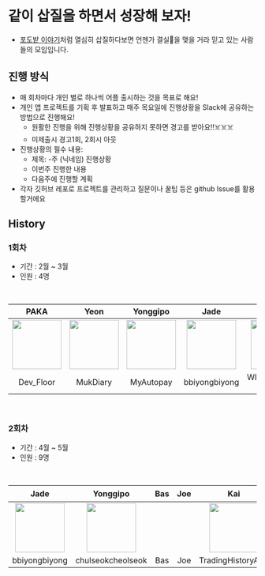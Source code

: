 
# 같이 삽질을 하면서 성장해 보자!

- [포도밭 이야기](http://kid.chosun.com/site/data/html_dir/2016/06/27/2016062701849.html)처럼 열심히 삽질하다보면 언젠가 결실🍇을 맺을 거라 믿고 있는 사람들의 모임입니다.

## 진행 방식
- 매 회차마다 개인 별로 하나씩 어플 출시하는 것을 목표로 해요!
- 개인 앱 프로젝트를 기획 후 발표하고 매주 목요일에 진행상황을 Slack에 공유하는 방법으로 진행해요!
  - 원활한 진행을 위해 진행상황을 공유하지 못하면 경고를 받아요!!☠️☠️☠️
  - 미제출시 경고1회, 2회시 아웃
- 진행상황의 필수 내용:
  - 제목: -주 (닉네임) 진행상황
  - 이번주 진행한 내용
  - 다음주에 진행할 계획
- 각자 깃허브 레포로 프로젝트를 관리하고 질문이나 꿀팁 등은 github Issue를 활용할거에요

## History
### 1회차
- 기간 : 2월 ~ 3월
- 인원 : 4명

<br>

| PAKA | Yeon | Yonggipo | Jade | Grape |
| :--: | :--: | :--: | :--: | :--: |
| [<img src="https://avatars.githubusercontent.com/u/116094622?s=400&u=fd60d04a8d6295af1dc57aeb165949af6d5acd91&v=4" width="100">](https://github.com/AKAPUCH/Dev_Floor) | [<img src="https://avatars.githubusercontent.com/u/68737910?v=4" width="100">](https://github.com/YeonIsFree/MukDiary) | [<img src="https://avatars.githubusercontent.com/u/106513003?v=4" width="100">](https://github.com/yonggipo/MyAutopay) | [<img src="https://avatars.githubusercontent.com/u/26922015?v=4" width="100">](https://github.com/JeongAYoo/bbiyongbiyong) | [<img src="https://avatars.githubusercontent.com/u/110097186?v=4" width="100">](https://github.com/greatgrapes/WINTERLAND-DIARYAPP) |
| Dev_Floor | MukDiary | MyAutopay | bbiyongbiyong | WINTERLAND-DIARYAPP |

<br>

### 2회차
- 기간 : 4월 ~ 5월
- 인원 : 9명

<br>

| Jade | Yonggipo | Bas | Joe | Kai | Lavender | Yoon | Acasia | 엘렌 |  |
| :--: | :--: | :--: | :--: | :--: | :--: | :--: | :--: | :--: | :--: |
| [<img src="https://avatars.githubusercontent.com/u/26922015?v=4" width="100">](https://github.com/JeongAYoo/bbiyongbiyong) | [<img src="https://avatars.githubusercontent.com/u/106513003?v=4" width="100">](https://github.com/yonggipo/chulseokcheolseok) | | | [<img src="https://avatars.githubusercontent.com/u/110045441?v=4" width="100">](https://github.com/KaiKimiOS/TradingHistoryApp) | [<img src="https://avatars.githubusercontent.com/u/124175814?v=4" width="100">](https://github.com/Lavender-SH/MonoWeather) | [<img src="https://avatars.githubusercontent.com/u/103012465?v=4" width="100">](https://github.com/lesyeuxdeyoon/TravelPlanner) | [<img src="https://avatars.githubusercontent.com/u/117105267?v=4" width="100">](https://github.com/Acasiax/SwiftCal) | [<img src="https://avatars.githubusercontent.com/u/80380535?v=4" width="100">](https://github.com/EllenPlayground/iOS-CheckSoonE) |  |
| bbiyongbiyong | chulseokcheolseok | Bas | Joe | TradingHistoryApp | MonoWeather | TravelPlanner | SwiftCal | CheckSoonE |  |

<br>

